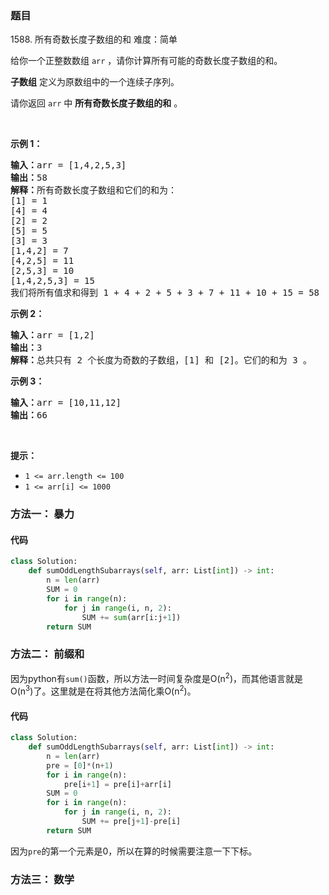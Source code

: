 ### 题目

1588\. 所有奇数长度子数组的和 难度：简单
<p>给你一个正整数数组&nbsp;<code>arr</code>&nbsp;，请你计算所有可能的奇数长度子数组的和。</p>

<p><strong>子数组</strong> 定义为原数组中的一个连续子序列。</p>

<p>请你返回 <code>arr</code>&nbsp;中 <strong>所有奇数长度子数组的和</strong> 。</p>

<p>&nbsp;</p>

<p><strong>示例 1：</strong></p>

<pre><strong>输入：</strong>arr = [1,4,2,5,3]
<strong>输出：</strong>58
<strong>解释：</strong>所有奇数长度子数组和它们的和为：
[1] = 1
[4] = 4
[2] = 2
[5] = 5
[3] = 3
[1,4,2] = 7
[4,2,5] = 11
[2,5,3] = 10
[1,4,2,5,3] = 15
我们将所有值求和得到 1 + 4 + 2 + 5 + 3 + 7 + 11 + 10 + 15 = 58</pre>

<p><strong>示例 2：</strong></p>

<pre><strong>输入：</strong>arr = [1,2]
<strong>输出：</strong>3
<strong>解释：</strong>总共只有 2 个长度为奇数的子数组，[1] 和 [2]。它们的和为 3 。</pre>

<p><strong>示例 3：</strong></p>

<pre><strong>输入：</strong>arr = [10,11,12]
<strong>输出：</strong>66
</pre>

<p>&nbsp;</p>

<p><strong>提示：</strong></p>

<ul>
	<li><code>1 &lt;= arr.length &lt;= 100</code></li>
	<li><code>1 &lt;= arr[i] &lt;= 1000</code></li>
</ul>

### 方法一： 暴力

#### 代码

``` python
class Solution:
    def sumOddLengthSubarrays(self, arr: List[int]) -> int:
        n = len(arr)
        SUM = 0
        for i in range(n):
            for j in range(i, n, 2):
                SUM += sum(arr[i:j+1])
        return SUM
```

### 方法二： 前缀和

因为python有`sum()`函数，所以方法一时间复杂度是O(n<sup>2</sup>)，而其他语言就是O(n<sup>3</sup>)了。这里就是在将其他方法简化乘O(n<sup>2</sup>)。

#### 代码

``` python
class Solution:
    def sumOddLengthSubarrays(self, arr: List[int]) -> int:
        n = len(arr)
        pre = [0]*(n+1)
        for i in range(n):
            pre[i+1] = pre[i]+arr[i]
        SUM = 0
        for i in range(n):
            for j in range(i, n, 2):
                SUM += pre[j+1]-pre[i]
        return SUM
```

因为`pre`的第一个元素是0，所以在算的时候需要注意一下下标。

### 方法三： 数学
